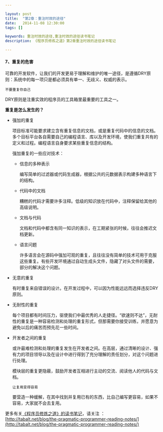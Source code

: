 ```yaml
---

layout: post
title:  "第2章：重注时效的途径"
date:   2014-11-08 12:30:00
tags: []

keywords: 重注时效的途径,重注时效的途径读书笔记
description: 《程序员修炼之道》第2章重注时效的途径读书笔记

---
```



#### 7、重复的危害

可靠的开发软件，让我们的开发更易于理解和维护的唯一途径，是遵循DRY原则：系统中的每一项只是都必须具有单一、无歧义、权威的表示。

`不要重复你自己`

DRY原则是注重实效的程序员的工具箱里最重要的工具之一。


**重复是怎么发生的？**

* 强加的重复

	项目标准可能要求建立含有重复信息的文档，或是重复代码中的信息的文档。多个目标平台各自需要自己的编程语言、库以及开发环境，使我们重复共有的定义和过程。编程语言自身要求某些重复信息的结构。

	强加重复的一些应对技术：
	
	* 信息的多种表示
	
		编写简单的过滤器或代码生成器，根据公共的元数据表示构建多种语言下的结构。
	
	* 代码中的文档
	
		糟糕的代码才需要许多注释。低级的知识放在代码中，注释保留给其他的高级说明。
		
	* 文档与代码
	
		文档和代码中都含有同一知识的表示，在工期紧张的时候，往往会推迟文档更新。
		
	* 语言问题
	
		许多语言会在源码中强加可观的重复，且往往没有简单的技术可用于克服这些重复。有些开发环境通过自动生成头文件，隐藏了对头文件的需要，部分的解决这个问题。
		

* 无意的重复

	有时重复来自错误的设计。在开发过程中，可以因为性能远远而选择违反DRY原则。

* 无耐性的重复

	每个项目都有时间压力，驱使我们中最优秀的人走捷径。“欲速则不达”，无耐性的重复是一种容易检测和处理的重复形式，但那需要你接受训练，并愿意为避免以后的痛苦而预先花一些时间。

* 开发者之间的重复

	或许最难检测和处理的重复发生在开发者之间。在高层，通过清晰的设计、强有力的项目领导以及在设计中进行得到了充分理解的责任划分，对这个问题进行处理。
	
	模块层的重复更隐蔽，鼓励开发者互相进行主动的交流、阅读他人的代码与文档。
	
	`让复用变得容易`
	
	要营造一种缓解，在其中找到并复用已有的东西，比自己编写更容易，如果不容易，大家就不会去复用。
	
	
	







更多有关[《程序员修炼之道》的读书笔记](http://tabalt.net/blog/the-pragmatic-programmer-reading-notes/)，请关注 ：  
[http://tabalt.net/blog/the-pragmatic-programmer-reading-notes/](http://tabalt.net/blog/the-pragmatic-programmer-reading-notes/)